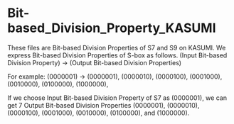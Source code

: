 # Bit-based_Division_Property_KASUMI

These files are Bit-based Division Properties of S7 and S9 on KASUMI.
We express Bit-based Division Properties of S-box as follows.
(Input Bit-based Division Property) -> (Output Bit-based Division Properties)

For example:
(0000001)  -> (0000001), (0000010), (0000100), (0001000), (0010000), (0100000), (1000000),

If we choose Input Bit-based Division Property of S7 as (0000001),
we can get 7 Output Bit-based Division Properties
(0000001), (0000010), (0000100), (0001000), (0010000), (0100000), and (1000000).
